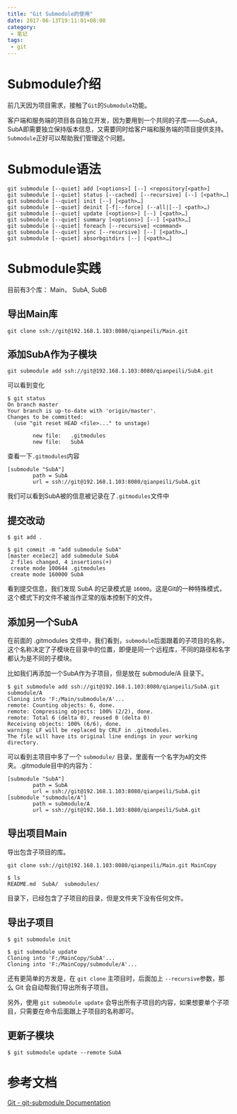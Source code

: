 ```yaml
---
title: "Git Submodule的使用"
date: 2017-06-13T19:11:01+08:00
category: 
 - 笔记
tags: 
 - git
---
```


# Submodule介绍

前几天因为项目需求，接触了`Git`的`Submodule`功能。

客户端和服务端的项目各自独立开发，因为要用到一个共同的子库——SubA，SubA即需要独立保持版本信息，又需要同时给客户端和服务端的项目提供支持。`Submodule`正好可以帮助我们管理这个问题。

# Submodule语法
	
	git submodule [--quiet] add [<options>] [--] <repository[<path>]
	git submodule [--quiet] status [--cached] [--recursive] [--] [<path>…​]
	git submodule [--quiet] init [--] [<path>…​]
	git submodule [--quiet] deinit [-f|--force] (--all|[--] <path>…​)
	git submodule [--quiet] update [<options>] [--] [<path>…​]
	git submodule [--quiet] summary [<options>] [--] [<path>…​]
	git submodule [--quiet] foreach [--recursive] <command>
	git submodule [--quiet] sync [--recursive] [--] [<path>…​]
	git submodule [--quiet] absorbgitdirs [--] [<path>…​]

# Submodule实践

目前有3个库： Main， SubA, SubB

## 导出Main库

	git clone ssh://git@192.168.1.103:8080/qianpeili/Main.git

## 添加SubA作为子模块

	git submodule add ssh://git@192.168.1.103:8080/qianpeili/SubA.git

可以看到变化

	$ git status
	On branch master
	Your branch is up-to-date with 'origin/master'.
	Changes to be committed:
	  (use "git reset HEAD <file>..." to unstage)
	
	        new file:   .gitmodules
	        new file:   SubA

查看一下`.gitmodules`内容
	
	[submodule "SubA"]
	        path = SubA
	        url = ssh://git@192.168.1.103:8080/qianpeili/SubA.git

我们可以看到SubA被的信息被记录在了`.gitmodules`文件中

## 提交改动


	$ git add .
	
	$ git commit -m "add submodule SubA"
	[master ece1ec2] add submodule SubA
	 2 files changed, 4 insertions(+)
	 create mode 100644 .gitmodules
	 create mode 160000 SubA

看到提交信息，我们发现 SubA 的记录模式是 `16000`。这是Git的一种特殊模式，这个模式下的文件不被当作正常的版本控制下的文件。

## 添加另一个SubA

在前面的 .gitmodules 文件中，我们看到，`submodule`后面跟着的子项目的名称，这个名称决定了子模块在目录中的位置，即便是同一个远程库，不同的路径和名字都认为是不同的子模块。

比如我们再添加一个SubA作为子项目，但是放在 submodule/A 目录下。
	
	$ git submodule add ssh://git@192.168.1.103:8080/qianpeili/SubA.git submodule/A
	Cloning into 'F:/Main/submodule/A'...
	remote: Counting objects: 6, done.
	remote: Compressing objects: 100% (2/2), done.
	remote: Total 6 (delta 0), reused 0 (delta 0)
	Receiving objects: 100% (6/6), done.
	warning: LF will be replaced by CRLF in .gitmodules.
	The file will have its original line endings in your working directory.

可以看到主项目中多了一个 `submodule/` 目录，里面有一个名字为`A`的文件夹。.gitmodule目中的内容为：

	[submodule "SubA"]
	        path = SubA
	        url = ssh://git@192.168.1.103:8080/qianpeili/SubA.git
	[submodule "submodule/A"]
	        path = submodule/A
	        url = ssh://git@192.168.1.103:8080/qianpeili/SubA.git



## 导出项目Main

导出包含子项目的库。

	git clone ssh://git@192.168.1.103:8080/qianpeili/Main.git MainCopy

	$ ls
	README.md  SubA/  submodules/

目录下，已经包含了子项目的目录，但是文件夹下没有任何文件。

## 导出子项目

	$ git submodule init
	
	$ git submodule update
	Cloning into 'F:/MainCopy/SubA'...
	Cloning into 'F:/MainCopy/submodule/A'...

还有更简单的方发是，在 `git clone` 主项目时，后面加上 `--recursive`参数，那么 Git 会自动帮我们导出所有子项目。

另外，使用 `git submodule update` 会导出所有子项目的内容，如果想要单个子项目，只需要在命令后面跟上子项目的名称即可。

## 更新子模块


	$ git submodule update --remote SubA



# 参考文档

[Git - git-submodule Documentation](https://git-scm.com/docs/git-submodule)





